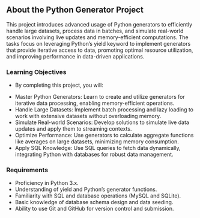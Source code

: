 ## About the Python Generator Project

This project introduces advanced usage of Python generators to efficiently handle large datasets, process data in batches, and simulate real-world scenarios involving live updates and memory-efficient computations. The tasks focus on leveraging Python’s yield keyword to implement generators that provide iterative access to data, promoting optimal resource utilization, and improving performance in data-driven applications.

### Learning Objectives

-   By completing this project, you will:

*   Master Python Generators: Learn to create and utilize generators for iterative data processing, enabling memory-efficient operations.
*   Handle Large Datasets: Implement batch processing and lazy loading to work with extensive datasets without overloading memory.
*   Simulate Real-world Scenarios: Develop solutions to simulate live data updates and apply them to streaming contexts.
*   Optimize Performance: Use generators to calculate aggregate functions like averages on large datasets, minimizing memory consumption.
*   Apply SQL Knowledge: Use SQL queries to fetch data dynamically, integrating Python with databases for robust data management.

### Requirements

-   Proficiency in Python 3.x.
-   Understanding of yield and Python’s generator functions.
-   Familiarity with SQL and database operations (MySQL and SQLite).
-   Basic knowledge of database schema design and data seeding.
-   Ability to use Git and GitHub for version control and submission.
